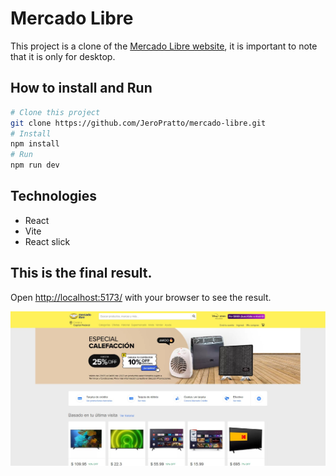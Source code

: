 # Mercado Libre

This project is a clone of the [Mercado Libre website](https://www.mercadolibre.com.ar/), it is important to note that it is only for desktop.

## How to install and Run

```bash
# Clone this project
git clone https://github.com/JeroPratto/mercado-libre.git
# Install
npm install
# Run
npm run dev
```

## Technologies

- React
- Vite
- React slick

## This is the final result.

Open [http://localhost:5173/](http://localhost:5173/) with your browser to see the result.

![image of this project](/readmeImage/meli.jpg 'Mercado libre')
